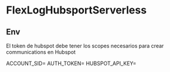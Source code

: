 # FlexLogHubsportServerless

## Env
El token de hubspot debe tener los scopes necesarios para crear communications en Hubspot

ACCOUNT_SID=<SID de la cuenta>
AUTH_TOKEN=<Token de la cuenta>
HUBSPOT_API_KEY=<HUBSPOT Api Token>